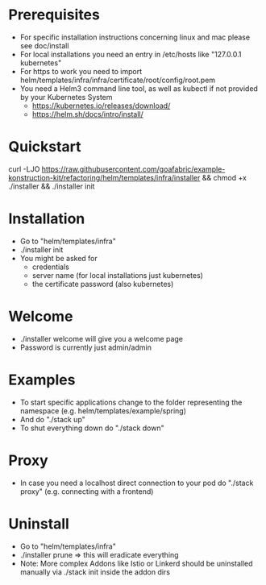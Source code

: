 # Prerequisites
- For specific installation instructions concerning linux and mac please see doc/install
- For local installations you need an entry in /etc/hosts like "127.0.0.1 kubernetes"
- For https to work you need to import helm/templates/infra/infra/certificate/root/config/root.pem
- You need a Helm3 command line tool, as well as kubectl if not provided by your Kubernetes System
  - https://kubernetes.io/releases/download/
  - https://helm.sh/docs/intro/install/
              
# Quickstart
curl -LJO https://raw.githubusercontent.com/goafabric/example-konstruction-kit/refactoring/helm/templates/infra/installer && chmod +x ./installer && ./installer init

# Installation
- Go to "helm/templates/infra"
- ./installer init
- You might be asked for
  - credentials
  - server name (for local installations just kubernetes)
  - the certificate password (also kubernetes)

# Welcome
- ./installer welcome will give you a welcome page
- Password is currently just admin/admin

# Examples
- To start specific applications change to the folder representing the namespace (e.g. helm/templates/example/spring)
- And do "./stack up" 
- To shut everything down do "./stack down"

# Proxy
- In case you need a localhost direct connection to your pod do "./stack proxy" (e.g. connecting with a frontend)

# Uninstall
- Go to "helm/templates/infra"
- ./installer prune => this will eradicate everything
- Note: More complex Addons like Istio or Linkerd should be uninstalled manually via ./stack init inside the addon dirs



